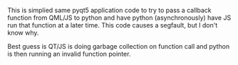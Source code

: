 This is simplied same pyqt5 application code to try to pass a callback function from QML/JS to python and have python (asynchronously) have JS run that function at a later time. This code causes a segfault, but I don't know why.

Best guess is QT/JS is doing garbage collection on function call and python is then running an invalid function pointer.
